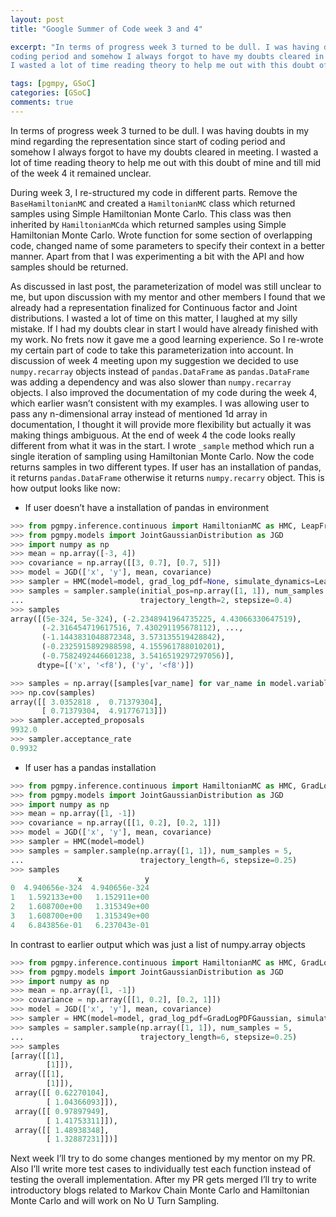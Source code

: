 ```yaml
---
layout: post
title: "Google Summer of Code week 3 and 4"

excerpt: "In terms of progress week 3 turned to be dull. I was having doubts in my mind regarding the representation since start of 
coding period and somehow I always forgot to have my doubts cleared in meeting. 
I wasted a lot of time reading theory to help me out with this doubt of mine and till mid of the week 4 it remained unclear."

tags: [pgmpy, GSoC]
categories: [GSoC]
comments: true
---
```

In terms of progress week 3 turned to be dull. I was having doubts in my mind regarding the representation since start of 
coding period and somehow I always forgot to have my doubts cleared in meeting. 
I wasted a lot of time reading theory to help me out with this doubt of mine and till mid of the week 4 it remained unclear. 

During week 3, I re-structured my code in different parts. Remove the `BaseHamiltonianMC` and created a `HamiltonianMC` class which 
returned samples using Simple Hamiltonian Monte Carlo. This class was then inherited by `HamiltonianMCda` 
which returned samples using Simple Hamiltonian Monte Carlo. Wrote function for some section of overlapping code, 
changed name of some parameters to specify their context in a better manner. 
Apart from that I was experimenting a bit with the API and how samples should be returned. 

As discussed in last post, the parameterization of model was still unclear to me, 
but upon discussion with my mentor and other members I found that we already had a representation finalized 
for Continuous factor and Joint distributions. I wasted a lot of time on this matter, I laughed at my silly mistake. 
If I had my doubts clear in start I would have already finished with my work. No frets now it gave me a good learning experience. 
So I re-wrote my certain part of code to take this parameterization into account. In discussion of week 4 meeting upon my 
suggestion we decided to use `numpy.recarray` objects instead of `pandas.DataFrame` as `pandas.DataFrame` was adding a 
dependency and was also slower than `numpy.recarray` objects. I also improved the documentation of my code during the week 4, 
which earlier wasn’t consistent with my examples. I was allowing user to pass any n-dimensional array 
instead of mentioned 1d array in documentation, I thought it will provide more flexibility but actually it was making things ambiguous. 
At the end of week 4 the code looks really different from what it was in the start. I wrote `_sample` method which run a 
single iteration of sampling using Hamiltonian Monte Carlo. Now the code returns samples in two different types. 
If user has an installation of pandas, it returns `pandas.DataFrame` otherwise it returns `numpy.recarry` object. 
This is how output looks like now:

- If user doesn’t have a installation of pandas in environment

~~~python
>>> from pgmpy.inference.continuous import HamiltonianMC as HMC, LeapFrog
>>> from pgmpy.models import JointGaussianDistribution as JGD
>>> import numpy as np
>>> mean = np.array([-3, 4])
>>> covariance = np.array([[3, 0.7], [0.7, 5]])
>>> model = JGD(['x', 'y'], mean, covariance)
>>> sampler = HMC(model=model, grad_log_pdf=None, simulate_dynamics=LeapFrog)
>>> samples = sampler.sample(initial_pos=np.array([1, 1]), num_samples = 10000,
...                          trajectory_length=2, stepsize=0.4)
>>> samples
array([(5e-324, 5e-324), (-2.2348941964735225, 4.43066330647519),
       (-2.316454719617516, 7.430291195678112), ...,
       (-1.1443831048872348, 3.573135519428842),
       (-0.2325915892988598, 4.155961788010201),
       (-0.7582492446601238, 3.5416519297297056)], 
      dtype=[('x', '<f8'), ('y', '<f8')])

>>> samples = np.array([samples[var_name] for var_name in model.variables])
>>> np.cov(samples)
array([[ 3.0352818 ,  0.71379304],
       [ 0.71379304,  4.91776713]])
>>> sampler.accepted_proposals
9932.0
>>> sampler.acceptance_rate
0.9932
~~~

- If user has a pandas installation

~~~python
>>> from pgmpy.inference.continuous import HamiltonianMC as HMC, GradLogPDFGaussian, ModifiedEuler
>>> from pgmpy.models import JointGaussianDistribution as JGD
>>> import numpy as np
>>> mean = np.array([1, -1])
>>> covariance = np.array([[1, 0.2], [0.2, 1]])
>>> model = JGD(['x', 'y'], mean, covariance)
>>> sampler = HMC(model=model)
>>> samples = sampler.sample(np.array([1, 1]), num_samples = 5,
...                          trajectory_length=6, stepsize=0.25)
>>> samples
               x              y
0  4.940656e-324  4.940656e-324
1   1.592133e+00   1.152911e+00
2   1.608700e+00   1.315349e+00
3   1.608700e+00   1.315349e+00
4   6.843856e-01   6.237043e-01
~~~

In contrast to earlier output which was just a list of numpy.array objects

~~~python
>>> from pgmpy.inference.continuous import HamiltonianMC as HMC, GradLogPDFGaussian, ModifiedEuler
>>> from pgmpy.models import JointGaussianDistribution as JGD
>>> import numpy as np
>>> mean = np.array([1, -1])
>>> covariance = np.array([[1, 0.2], [0.2, 1]])
>>> model = JGD(['x', 'y'], mean, covariance)
>>> sampler = HMC(model=model, grad_log_pdf=GradLogPDFGaussian, simulate_dynamics=ModifiedEuler)
>>> samples = sampler.sample(np.array([1, 1]), num_samples = 5,
...                          trajectory_length=6, stepsize=0.25)
>>> samples
[array([[1],
        [1]]),
 array([[1],
        [1]]),
 array([[ 0.62270104],
        [ 1.04366093]]),
 array([[ 0.97897949],
        [ 1.41753311]]),
 array([[ 1.48938348],
        [ 1.32887231]])]
~~~

Next week I’ll try to do some changes mentioned by my mentor on my PR. Also I’ll write more test cases to individually
test each function instead of testing the overall implementation. After my PR gets merged I’ll try to write introductory blogs
related to Markov Chain Monte Carlo and Hamiltonian Monte Carlo and will work on No U Turn Sampling.
